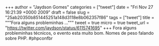 
+++
author = "Jaydson Gomes"
categories = ["tweet"]
date = "Fri Nov 27 16:21:39 +0000 2009"
draft = false
slug = "25ab20350b851445251a148d3118e8b062357f86"
tags = ["tweet"]
title = """Fora alguns probleminhas ..."""
tweet = true
micro = true
tweet_url = "https://twitter.com/jaydson/status/6115741695"
+++
Fora alguns probleminhas técnicos, o evento esta muito bom. Nomes de peso falando sobre PHP. #phpconfbr
